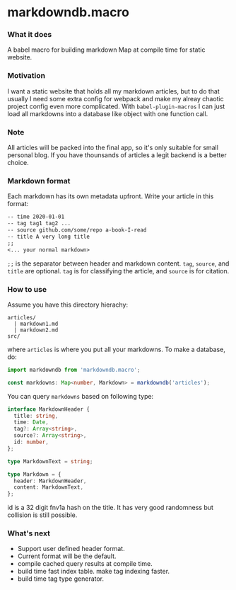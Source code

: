 # markdowndb.macro

### What it does
A babel macro for building markdown Map at compile time for static website.

### Motivation
I want a static website that holds all my markdown articles, but to do that usually I need some extra config for webpack and make my alreay chaotic project config even more complicated. With `babel-plugin-macros` I can just load all markdowns into a database like object with one function call.

### Note
All articles will be packed into the final app, so it's only suitable for small personal blog. If you have thounsands of articles a legit backend is a better choice.

### Markdown format
Each markdown has its own metadata upfront. Write your article in this format:
```markdown
-- time 2020-01-01
-- tag tag1 tag2 ...
-- source github.com/some/repo a-book-I-read
-- title A very long title
;;
<... your normal markdown>
```
 `;;` is the separator between header and markdown content. `tag`, `source`, and `title` are optional. `tag` is for classifying the article, and `source` is for citation.

### How to use
Assume you have this directory hierachy:
```
articles/
  | markdown1.md
  | markdown2.md
src/

```
where `articles` is where you put all your markdowns. To make a database, do:

```typescript
import markdowndb from 'markdowndb.macro';

const markdowns: Map<number, Markdown> = markdowndb('articles');
```

You can query `markdowns` based on following type:
```typescript
interface MarkdownHeader {
  title: string,
  time: Date,
  tag?: Array<string>,
  source?: Array<string>,
  id: number,
};

type MarkdownText = string;

type Markdown = {
  header: MarkdownHeader,
  content: MarkdownText,
};
```
id is a 32 digit fnv1a hash on the title. It has very good randomness but collision is still possible.

### What's next
* Support user defined header format.
* Current format will be the default.
* compile cached query results at compile time.
* build time fast index table. make tag indexing faster.
* build time tag type generator.
